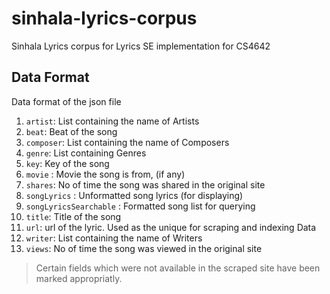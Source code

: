 # sinhala-lyrics-corpus
Sinhala Lyrics corpus for Lyrics SE implementation for CS4642 

## Data Format
Data format of the json file

1. `artist`: List containing the name of Artists
2. `beat`: Beat of the song
3. `composer`: List containing the name of Composers
4. `genre`: List containing Genres
5. `key`: Key of the song
6. `movie` : Movie the song is from, (if any)
7. `shares`: No of time the song was shared in the original site
8. `songLyrics` : Unformatted song lyrics (for displaying)
9. `songLyricsSearchable` : Formatted song list for querying
10. `title`: Title of the song
11. `url`: url of the lyric. Used as the unique for scraping and indexing Data
12. `writer`: List containing the name of Writers
13. `views`: No of time the song was viewed in the original site

> Certain fields which were not available in the scraped site have been marked appropriatly.
